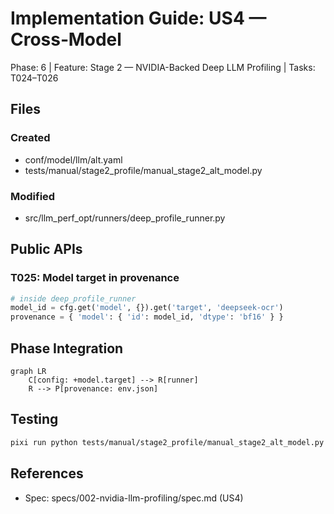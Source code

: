 # Implementation Guide: US4 — Cross‑Model

Phase: 6 | Feature: Stage 2 — NVIDIA-Backed Deep LLM Profiling | Tasks: T024–T026

## Files

### Created
- conf/model/llm/alt.yaml
- tests/manual/stage2_profile/manual_stage2_alt_model.py

### Modified
- src/llm_perf_opt/runners/deep_profile_runner.py

## Public APIs

### T025: Model target in provenance

```python
# inside deep_profile_runner
model_id = cfg.get('model', {}).get('target', 'deepseek-ocr')
provenance = { 'model': { 'id': model_id, 'dtype': 'bf16' } }
```

## Phase Integration

```mermaid
graph LR
    C[config: +model.target] --> R[runner]
    R --> P[provenance: env.json]
```

## Testing

```bash
pixi run python tests/manual/stage2_profile/manual_stage2_alt_model.py
```

## References
- Spec: specs/002-nvidia-llm-profiling/spec.md (US4)
